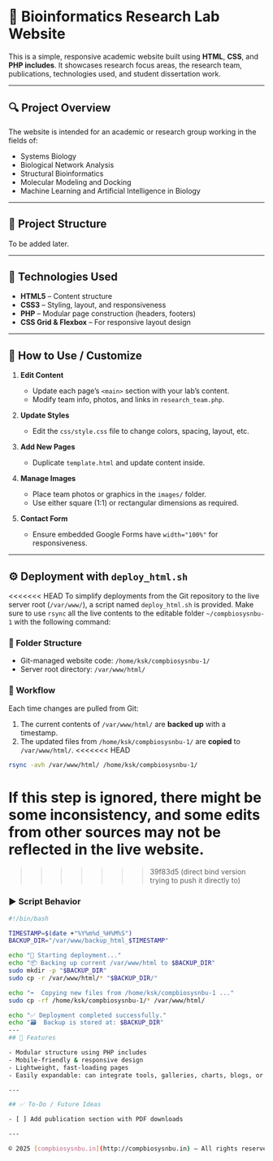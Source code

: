 
# 🧬 Bioinformatics Research Lab Website

This is a simple, responsive academic website built using **HTML**, **CSS**, and **PHP includes**. It showcases research focus areas, the research team, publications, technologies used, and student dissertation work.


---

## 🔍 Project Overview

The website is intended for an academic or research group working in the fields of:

- Systems Biology  
- Biological Network Analysis  
- Structural Bioinformatics  
- Molecular Modeling and Docking  
- Machine Learning and Artificial Intelligence in Biology  

---

## 📁 Project Structure

To be added later.

---

## 🧰 Technologies Used

- **HTML5** – Content structure  
- **CSS3** – Styling, layout, and responsiveness  
- **PHP** – Modular page construction (headers, footers)  
- **CSS Grid & Flexbox** – For responsive layout design  

---

## 📝 How to Use / Customize

1. **Edit Content**
   - Update each page’s `<main>` section with your lab’s content.
   - Modify team info, photos, and links in `research_team.php`.

2. **Update Styles**
   - Edit the `css/style.css` file to change colors, spacing, layout, etc.

3. **Add New Pages**
   - Duplicate `template.html` and update content inside.

4. **Manage Images**
   - Place team photos or graphics in the `images/` folder.
   - Use either square (1:1) or rectangular dimensions as required.

5. **Contact Form**
   - Ensure embedded Google Forms have `width="100%"` for responsiveness.

---
## ⚙️ Deployment with `deploy_html.sh`

<<<<<<< HEAD
To simplify deployments from the Git repository to the live server root (`/var/www/`), a script named `deploy_html.sh` is provided.
Make sure to use `rsync` all the live contents to the editable folder `~/compbiosysnbu-1` with the following command:


### 📂 Folder Structure

- Git-managed website code: `/home/ksk/compbiosysnbu-1/`
- Server root directory: `/var/www/html/`

### 🔁 Workflow

Each time changes are pulled from Git:

1. The current contents of `/var/www/html/` are **backed up** with a timestamp.
2. The updated files from `/home/ksk/compbiosysnbu-1/` are **copied** to `/var/www/html/`.
<<<<<<< HEAD
```bash
rsync -avh /var/www/html/ /home/ksk/compbiosysnbu-1/
```
If this step is ignored, there might be some inconsistency, and some edits from other sources may not be reflected in the live website. 
=======
>>>>>>> 39f83d5 (direct bind version  trying to push it directly to)

### ▶️ Script Behavior

```bash
#!/bin/bash

TIMESTAMP=$(date +"%Y%m%d_%H%M%S")
BACKUP_DIR="/var/www/backup_html_$TIMESTAMP"

echo "🚀 Starting deployment..."
echo "📦 Backing up current /var/www/html to $BACKUP_DIR"
sudo mkdir -p "$BACKUP_DIR"
sudo cp -r /var/www/html/* "$BACKUP_DIR/"

echo "➡️  Copying new files from /home/ksk/compbiosysnbu-1 ..."
sudo cp -rf /home/ksk/compbiosysnbu-1/* /var/www/html/

echo "✅ Deployment completed successfully."
echo "🗃️  Backup is stored at: $BACKUP_DIR"
---
## 🚀 Features

- Modular structure using PHP includes
- Mobile-friendly & responsive design
- Lightweight, fast-loading pages
- Easily expandable: can integrate tools, galleries, charts, blogs, or database connections

---

## ✅ To-Do / Future Ideas

- [ ] Add publication section with PDF downloads  

---

© 2025 [compbiosysnbu.in](http://compbiosysnbu.in) – All rights reserved.
